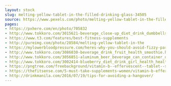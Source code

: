 ```yaml
---
layout: stock
slug: melting-yellow-tablet-in-the-filled-drinking-glass-34505
source: https://www.pexels.com/photo/melting-yellow-tablet-in-the-filled-drinking-glass-34505/
pages:
- https://pxhere.com/en/photo/705832
- http://www.tokkoro.com/3015621-beverage_close-up_diet_drink_dumbbells_effervescent_exercise_fitness_fizzy_glass_health_health-drink_lifestyle_sport_supplement_tablet_tablets_tiles_training_vitamins_wellness.html
- https://www.t3.com/features/best-fitness-supplements
- http://pureimg.com/photo/28584/melting-yellow-tablet-in-the
- https://mylowerbloodpressure.com/heres-why-you-should-avoid-fizzy-paracetamol-and-vitamin-tablets
- http://www.tokkoro.com/3086030-beverage_drink_fruit_health_smoothie.html
- http://www.tokkoro.com/3056851-aluminum_beer_beverage_can_container_drink_fast-food_fizzy_fresh_metallic_package_red_soda.html
- http://www.tokkoro.com/3002414-blueberry_diet_drink_girl_health_healthy_holding_lifestyle_person_smoothie_tasty_woman_yoghurt_yogurt.html
- https://pngtree.com/freebackground/vitamin-b--effervescent--tablet--supplement_917819.html
- https://thefitsense.com/5-must-take-supplements-women/vitamin-b-effervescent-tablet-supplement/
- http://drinkmanila.com/2016/07/19/tips-for-avoiding-a-hangover/
---
```

